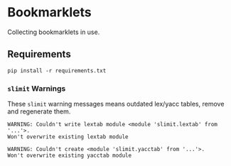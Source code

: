 # Bookmarklets

Collecting bookmarklets in use.

## Requirements

`pip install -r requirements.txt`

### `slimit` Warnings

These `slimit` warning messages means outdated lex/yacc tables,
remove and regenerate them.

```
WARNING: Couldn't write lextab module <module 'slimit.lextab' from '...'>.
Won't overwrite existing lextab module

WARNING: Couldn't create <module 'slimit.yacctab' from '...'>.
Won't overwrite existing yacctab module
```
